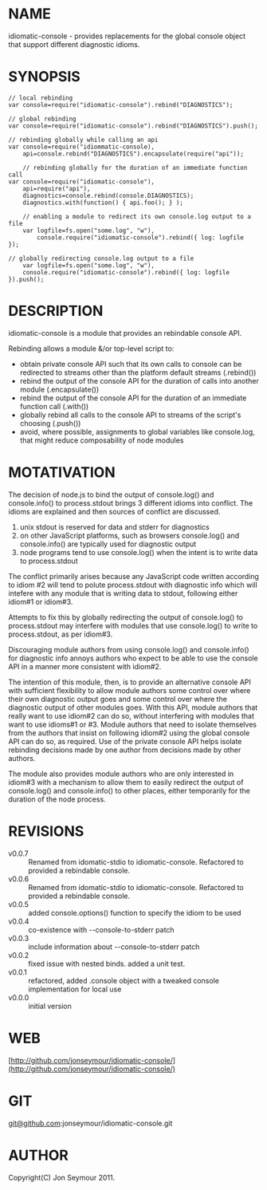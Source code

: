 NAME
====
idiomatic-console - provides replacements for the global console object that support different diagnostic idioms.

SYNOPSIS
========
	// local rebinding
	var console=require("idiomatic-console").rebind("DIAGNOSTICS");

	// global rebinding
	var console=require("idiomatic-console").rebind("DIAGNOSTICS").push(); 

	// rebinding globally while calling an api
	var console=require("idiommatic-console),
	    api=console.rebind("DIAGNOSTICS").encapsulate(require("api"));

        // rebinding globally for the duration of an immediate function call
	var console=require("idiomatic-console"),
	    api=require("api"),
	    diagnostics=console.rebind(console.DIAGNOSTICS);
	    diagnostics.with(function() { api.foo(); } );

        // enabling a module to redirect its own console.log output to a file
        var logfile=fs.open("some.log", "w"),
            console.require("idiomatic-console").rebind({ log: logfile  });

	// globally redirecting console.log output to a file
        var logfile=fs.open("some.log", "w"),
	    console.require("idiomatic-console").rebind({ log: logfile }).push();


DESCRIPTION
===========
idiomatic-console is a module that provides an rebindable console API.

Rebinding allows a module &/or top-level script to:

* obtain private console API such that its own calls to console can be redirected to streams other than the platform default streams (.rebind())
* rebind the output of the console API for the duration of calls into another module (.encapsulate())
* rebind the output of the console API for the duration of an immediate function call (.with())
* globally rebind all calls to the console API to streams of the script's choosing (.push())
* avoid, where possible, assignments to global variables like console.log, that might reduce composability of node modules

MOTATIVATION
============
The decision of node.js to bind the output of console.log() and console.info() to process.stdout brings 3 different idioms into conflict. 
The idioms are explained and then sources of conflict are discussed.

1. unix stdout is reserved for data and stderr for diagnostics
2. on other JavaScript platforms, such as browsers console.log() and console.info() are typically used for diagnostic output
3. node programs tend to use console.log() when the intent is to write data to process.stdout

The conflict primarily arises because any JavaScript code written according to idiom #2 will tend to polute process.stdout with diagnostic info which will intefere
with any module that is writing data to stdout, following either idiom#1 or idiom#3.

Attempts to fix this by globally redirecting the output of console.log() to process.stdout may interfere with modules that use console.log() 
to write to process.stdout, as per idiom#3.

Discouraging module authors from using console.log() and console.info() for diagnostic info annoys authors who expect to be able to use the console
API in a manner more consistent with idiom#2.

The intention of this module, then, is to provide an alternative console API with sufficient flexibility to allow module authors some control over where 
their own diagnostic output goes and some control over where the diagnostic output of other modules goes. With this API, module authors that really want to
use idiom#2 can do so, without interfering with modules that want to use idioms#1 or #3. Module authors that need to isolate themselves from the 
authors that insist on following idiom#2 using the global console API can do so, as required. Use of the private console API helps isolate 
rebinding decisions made by one author from decisions made by other authors.

The module also provides module authors who are only interested in idiom#3 with a mechanism to allow them to easily redirect the output of
console.log() and console.info() to other places, either temporarily for the duration of the node process.

REVISIONS
=========
<dl>
<dt>v0.0.7</dt>
<dd>Renamed from idomatic-stdio to idiomatic-console. Refactored to provided a rebindable console.</dd>
<dt>v0.0.6</dt>
<dd>Renamed from idomatic-stdio to idiomatic-console. Refactored to provided a rebindable console.</dd>
<dt>v0.0.5</dt>
<dd>added console.options() function to specify the idiom to be used</dd>
<dt>v0.0.4</dt>
<dd>co-existence with --console-to-stderr patch</dd>
<dt>v0.0.3</dt>
<dd>include information about --console-to-stderr patch</dd>
<dt>v0.0.2</dt>
<dd>fixed issue with nested binds. added a unit test.</dd>
<dt>v0.0.1</dt>
<dd>refactored, added .console object with a tweaked console implementation for local use</dd>
<dt>v0.0.0</dt>
<dd>initial version</dd>
</dl>

WEB
===
[http://github.com/jonseymour/idiomatic-console/](http://github.com/jonseymour/idiomatic-console/)

GIT
===
git@github.com:jonseymour/idiomatic-console.git

AUTHOR
======
Copyright(C) Jon Seymour 2011.